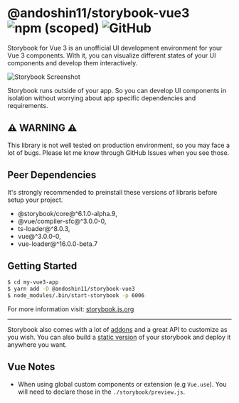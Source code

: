 # @andoshin11/storybook-vue3 ![npm (scoped)](https://img.shields.io/npm/v/@andoshin11/storybook-vue3) ![GitHub](https://img.shields.io/github/license/andoshin11/storybook-vue3)

Storybook for Vue 3 is an unofficial UI development environment for your Vue 3 components.
With it, you can visualize different states of your UI components and develop them interactively.

![Storybook Screenshot](https://github.com/storybookjs/storybook/blob/master/media/storybook-intro.gif)

Storybook runs outside of your app.
So you can develop UI components in isolation without worrying about app specific dependencies and requirements.

## :warning: WARNING :warning:
This library is not well tested on production environment, so you may face a lot of bugs.
Please let me know through GitHub Issues when you see those.

## Peer Dependencies
It's strongly recommended to preinstall these versions of libraris before setup your project.

- @storybook/core@^6.1.0-alpha.9,
- @vue/compiler-sfc@^3.0.0-0,
- ts-loader@^8.0.3,
- vue@^3.0.0-0,
- vue-loader@^16.0.0-beta.7

## Getting Started

```sh
$ cd my-vue3-app
$ yarn add -D @andoshin11/storybook-vue3
$ node_modules/.bin/start-storybook -p 6006
```

For more information visit: [storybook.js.org](https://storybook.js.org)

---

Storybook also comes with a lot of [addons](https://storybook.js.org/docs/vue/configure/storybook-addons) and a great API to customize as you wish.
You can also build a [static version](https://storybook.js.org/docs/vue/workflows/publish-storybook) of your storybook and deploy it anywhere you want.

## Vue Notes

- When using global custom components or extension (e.g `Vue.use`). You will need to declare those in the `./storybook/preview.js`.
